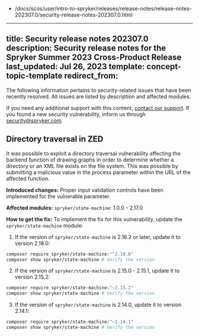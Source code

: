   - /docs/scos/user/intro-to-spryker/releases/release-notes/release-notes-202307.0/security-release-notes-202307.0.html
---
title: Security release notes 202307.0
description: Security release notes for the Spryker Summer 2023 Cross-Product Release
last_updated: Jul 26, 2023
template: concept-topic-template
redirect_from:
---

The following information pertains to security-related issues that have been recently resolved. All issues are listed by description and affected modules.

If you need any additional support with this content, [contact our support](https://support.spryker.com/). If you found a new security vulnerability, inform us through [security@spryker.com](mailto:security@spryker.com).

## Directory traversal in ZED

It was possible to exploit a directory traversal vulnerability affecting the backend function of drawing graphs in order to determine whether a directory or an XML file exists on the file system. This was possible by submitting a malicious value in the process parameter within the URL of the affected function. 

**Introduced changes:**
Proper input validation controls have been implemented for the vulnerable parameter.

**Affected modules:**
`spryker/state-machine`: 1.0.0 - 2.17.0

**How to get the fix:**
To implement the fix for this vulnerability, update the `spryker/state-machine` module:

1. If the version of `spryker/state-machine` is 2.16.2 or later, update it to version 2.18.0:

```bash
composer require spryker/state-machine:"^2.18.0"
composer show spryker/state-machine # Verify the version
```

2. If the version of `spryker/state-machine` is 2.15.0 - 2.15.1, update it to version 2.15.2:

```bash
composer require spryker/state-machine:"~2.15.2"
composer show spryker/state-machine # Verify the version
```

3. If the version of `spryker/state-machine` is 2.14.0, update it to version 2.14.1:

```bash
composer require spryker/state-machine:"~2.14.1"
composer show spryker/state-machine # Verify the version
```
